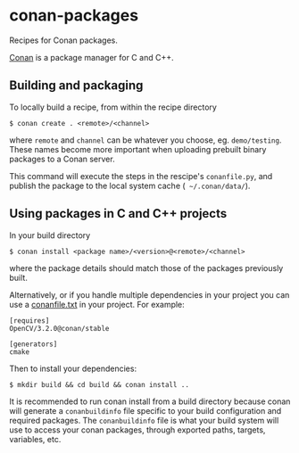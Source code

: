 # conan-packages
Recipes for Conan packages.

[Conan](https://conan.io/) is a package manager for C and C++.

 
## Building and packaging
To locally build a recipe, from within the recipe directory

```$ conan create . <remote>/<channel>```

where `remote` and `channel` can be whatever you choose, eg. `demo/testing`. These names become more important when uploading prebuilt binary packages to a Conan server.

This command will execute the steps in the rescipe's `conanfile.py`, and publish the package to the local system cache (` ~/.conan/data/`).

## Using packages in C and C++ projects

In your build directory

```$ conan install <package name>/<version>@<remote>/<channel>```

where the package details should match those of the packages previously built.

Alternatively, or if you handle multiple dependencies in your project you can use a [conanfile.txt](https://docs.conan.io/en/latest/reference/conanfile_txt.html) in your project. For example:

```
[requires]
OpenCV/3.2.0@conan/stable

[generators]
cmake
```
Then to install your dependencies:

```$ mkdir build && cd build && conan install ..```

It is recommended to run conan install from a build directory because conan will generate a `conanbuildinfo` file specific to your build configuration and required packages. The `conanbuildinfo` file is what your build system will use to access your conan packages, through exported paths, targets, variables, etc.

